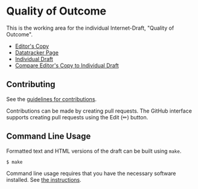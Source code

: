 # Quality of Outcome

This is the working area for the individual Internet-Draft, "Quality of Outcome".

* [Editor's Copy](https://domoslabs.github.io/QoOID/#go.draft-olden-ippm-qoo.html)
* [Datatracker Page](https://datatracker.ietf.org/doc/draft-olden-ippm-qoo)
* [Individual Draft](https://datatracker.ietf.org/doc/html/draft-olden-ippm-qoo)
* [Compare Editor's Copy to Individual Draft](https://domoslabs.github.io/QoOID/#go.draft-olden-ippm-qoo.diff)


## Contributing

See the
[guidelines for contributions](https://github.com/domoslabs/QoOID/blob//CONTRIBUTING.md).

Contributions can be made by creating pull requests.
The GitHub interface supports creating pull requests using the Edit (✏) button.


## Command Line Usage

Formatted text and HTML versions of the draft can be built using `make`.

```sh
$ make
```

Command line usage requires that you have the necessary software installed.  See
[the instructions](https://github.com/martinthomson/i-d-template/blob/main/doc/SETUP.md).

